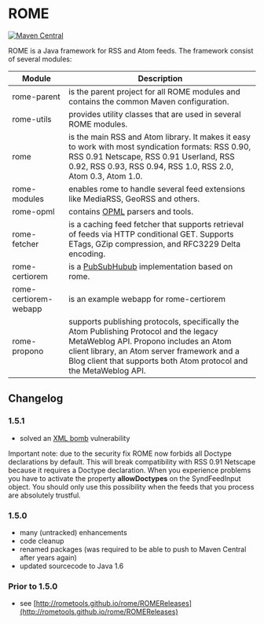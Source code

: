 # ROME

[![Maven Central](https://maven-badges.herokuapp.com/maven-central/com.rometools/rome/badge.svg)](https://maven-badges.herokuapp.com/maven-central/com.rometools/rome)

ROME is a Java framework for RSS and Atom feeds. The framework consist of several modules:

| Module | Description |
| ------ | ----------- |
| rome-parent | is the parent project for all ROME modules and contains the common Maven configuration. |
| rome-utils | provides utility classes that are used in several ROME modules. |
| rome | is the main RSS and Atom library. It makes it easy to work with most syndication formats: RSS 0.90, RSS 0.91 Netscape, RSS 0.91 Userland, RSS 0.92, RSS 0.93, RSS 0.94, RSS 1.0, RSS 2.0, Atom 0.3, Atom 1.0. |
| rome-modules| enables rome to handle several feed extensions like MediaRSS, GeoRSS and others. |
| rome-opml | contains [OPML](https://en.wikipedia.org/wiki/OPML) parsers and tools. |
| rome-fetcher | is a caching feed fetcher that supports retrieval of feeds via HTTP conditional GET. Supports ETags, GZip compression, and RFC3229 Delta encoding. |
| rome-certiorem | is a [PubSubHubub](https://en.wikipedia.org/wiki/PubSubHubbub) implementation based on rome. |
| rome-certiorem-webapp | is an example webapp for rome-certiorem |
| rome-propono | supports publishing protocols, specifically the Atom Publishing Protocol and the legacy MetaWeblog API. Propono includes an Atom client library, an Atom server framework and a Blog client that supports both Atom protocol and the MetaWeblog API. |

## Changelog

### 1.5.1

- solved an [XML bomb](https://en.wikipedia.org/wiki/Billion_laughs) vulnerability

Important note: due to the security fix ROME now forbids all Doctype declarations by default. This will break compatibility with RSS 0.91 Netscape
because it requires a Doctype declaration. When you experience problems you have to activate the property **allowDoctypes** on the SyndFeedInput object. You 
should only use this possibility when the feeds that you process are absolutely trustful.

### 1.5.0

- many (untracked) enhancements
- code cleanup
- renamed packages (was required to be able to push to Maven Central after years again)
- updated sourcecode to Java 1.6

### Prior to 1.5.0

- see [http://rometools.github.io/rome/ROMEReleases](http://rometools.github.io/rome/ROMEReleases) 
